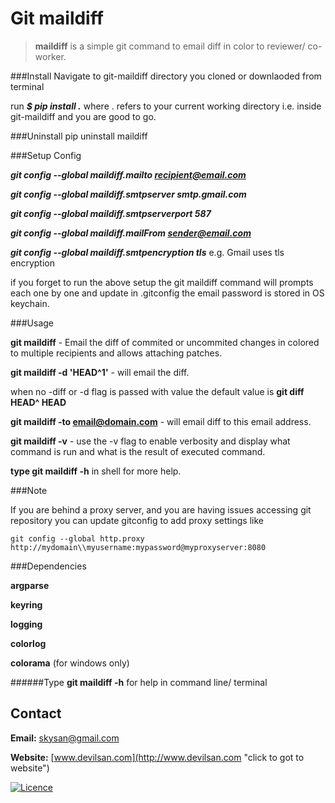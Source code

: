 # Git maildiff


> **maildiff** is a simple git command to email diff in color to reviewer/ co-worker.

###Install
Navigate to git-maildiff directory you cloned or downlaoded from terminal 

run ***$ pip install .***
where . refers to your current working directory i.e. inside git-maildiff
and you are good to go.

###Uninstall
pip  uninstall  maildiff

###Setup Config

***git config --global maildiff.mailto recipient@email.com***

***git config --global maildiff.smtpserver smtp.gmail.com***

***git config --global maildiff.smtpserverport 587***

***git config --global maildiff.mailFrom sender@email.com***

***git config --global maildiff.smtpencryption tls*** 
e.g. Gmail uses tls encryption

if you forget to run the above setup the git maildiff command will prompts each 
one by one and update in .gitconfig the email password is stored in OS keychain.

###Usage

**git maildiff** - Email the diff of commited or uncommited changes in colored to multiple recipients and allows attaching patches.

**git maildiff -d 'HEAD^1'** - will email the diff.

when no -diff or -d flag is passed with value the default value is **git diff HEAD^ HEAD**

**git maildiff -to email@domain.com** - will email diff to this email address.

**git maildiff -v** - use the -v flag to enable verbosity and display what command is run and what is the result of executed command.

**type git maildiff -h** in shell for more help.

###Note

If you are behind a proxy server, and you are having issues accessing git repository you can update gitconfig to add
proxy settings like 

	git config --global http.proxy http://mydomain\\myusername:mypassword@myproxyserver:8080

###Dependencies

**argparse**

**keyring**

**logging**

**colorlog**

**colorama** (for windows only)


######Type **git maildiff -h** for help in command line/ terminal
 
## Contact

**Email:** <skysan@gmail.com>

**Website:** [www.devilsan.com](http://www.devilsan.com "click to got to website")

[![Licence]( http://i.creativecommons.org/l/by-nc-sa/4.0/80x15.png )](https://raw.github.com/sanfx/git-maildiff/master/LICENSE)